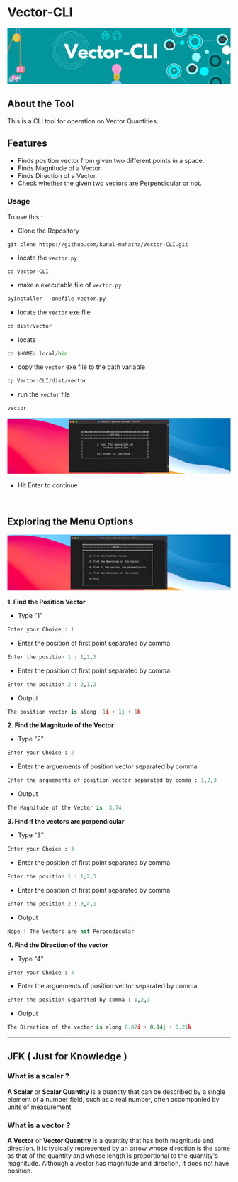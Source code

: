 # Vector-CLI

![](https://raw.githubusercontent.com/kunal-mahatha/Vector-CLI/main/img/Vector-CLI.gif?token=APVZASYVYFGDNPZON4IRPTTA3YHNS)

## About the Tool
This is a CLI tool for operation on Vector Quantities.

## Features
 - Finds position vector from given two different points in a space.
 - Finds Magnitude of a Vector.
 - Finds Direction of a Vector.
 - Check whether the given two vectors are Perpendicular or not.
 
 ### Usage
 To use this :
  - Clone the Repository
  ```python3
  git clone https://github.com/kunal-mahatha/Vector-CLI.git
  ```
  - locate the `vector.py`
  ```python3
  cd Vector-CLI
  ```
  - make a executable file of `vector.py`
  ```python
  pyinstaller --onefile vector.py
  ```
  - locate the `vector` exe file
  ```python
  cd dist/vector
  ```
   - locate 
  ```python
  cd $HOME/.local/bin
  ```
  - copy the `vector` exe file to the path variable
  ```python
  cp Vector-CLI/dist/vector
  ```
  - run the `vector` file
  ```python
  vector
  ```


[![MasterHead](https://raw.githubusercontent.com/kunal-mahatha/Vector-CLI/main/img/1.jpg?token=APVZAS7XM6H6IFDJKP7VHEDA3X3XO)](https://username.github.io)

  - Hit Enter to continue
  ```python
                
  ```



  ## Exploring the Menu Options
  
  [![MasterHead](https://raw.githubusercontent.com/kunal-mahatha/Vector-CLI/main/img/2.jpg?token=APVZAS276FUA2OK36REFPB3A3X334)](https://username.github.io)
  
   **1. Find the Position Vector**
   - Type "1"
   ```python
   Enter your Choice : 1
   ```
   - Enter the position of first point separated by comma
   ```python
   Enter the position 1 : 1,2,3
   ```
   - Enter the position of first point separated by comma
   ```python
   Enter the position 2 : 2,1,2
   ```
   - Output 
   ```python
   The position vector is along -1i + 1j + 1k
   ```
   **2. Find the Magnitude of the Vector**
   - Type "2"
   ```python
   Enter your Choice : 2
   ```
   - Enter the arguements of position vector separated by comma
   ```python
   Enter the arguements of position vector separated by comma : 1,2,3
   ```
   - Output
   ```python
   The Magnitude of the Vector is  3.74
   ```
   **3. Find if the vectors are perpendicular**
   - Type "3"
   ```python
   Enter your Choice : 3
   ```
   - Enter the position of first point separated by comma
   ```python
   Enter the position 1 : 1,2,3
   ```
   - Enter the position of first point separated by comma
   ```python
   Enter the position 2 : 3,4,1
   ```
   - Output 
   ```python
   Nope ! The Vectors are not Perpendicular
   ```
   **4. Find the Direction of the vector**
   - Type "4"
   ```python
   Enter your Choice : 4
   ```
   - Enter the arguements of position vector separated by comma
   ```python
   Enter the position separated by comma : 1,2,3
   ```
   - Output
   ```python
   The Direction of the vector is along 0.07i + 0.14j + 0.21k
   ```
 ---
   
   ## JFK ( Just for Knowledge )
   
   ### What is a scaler ?
   **A Scalar** or **Scalar Quantity** is a quantity that can be described by a single element of a number field, such as a real number, often accompanied by units of measurement
   
   ### What is a vector ?
   **A Vector** or **Vector Quantity** is a quantity that has both magnitude and direction. It is typically represented by an arrow whose direction is the same as that of the quantity and whose length is proportional to the quantity's magnitude. Although a vector has magnitude and direction, it does not have position.
